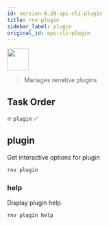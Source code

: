 ```yaml
---
id: version-0.28-api-cli-plugin
title: rnv plugin
sidebar_label: plugin
original_id: api-cli-plugin
---
```


<img src="https://renative.org/img/ic_cli.png" width=50 height=50 />

> Manages renative plugins

## Task Order

🔥 `plugin` ✅

## plugin

Get interactive options for plugin

```bash
rnv plugin
```

### help

Display plugin help

```bash
rnv plugin help
```
